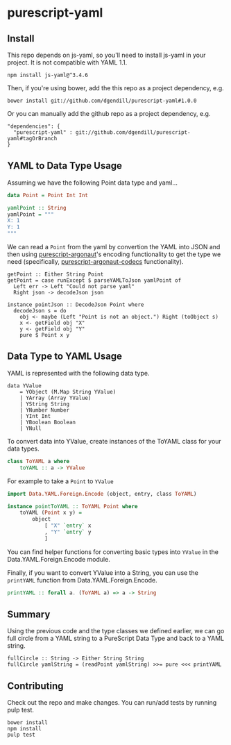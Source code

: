 # purescript-yaml

## Install

This repo depends on js-yaml, so you'll need to install js-yaml in your
project.  It is not compatible with YAML 1.1.

```
npm install js-yaml@^3.4.6
```

Then, if you're using bower, add the this repo as a project dependency, e.g.


```
bower install git://github.com/dgendill/purescript-yaml#1.0.0
```

Or you can manually add the github repo as a project dependency, e.g.

```
"dependencies": {
  "purescript-yaml" : git://github.com/dgendill/purescript-yaml#tagOrBranch
}
```

## YAML to Data Type Usage

Assuming we have the following Point data type and yaml...


```purescript
data Point = Point Int Int

yamlPoint :: String
yamlPoint = """
X: 1
Y: 1
"""
```

We can read a `Point` from the yaml by convertion the YAML into JSON
and then using [purescript-argonaut](https://github.com/purescript-contrib/purescript-argonaut)'s encoding functionality to get the
type we need (specifically, [purescript-argonaut-codecs](https://github.com/purescript-contrib/purescript-argonaut-codecs)
functionality).

```
getPoint :: Either String Point
getPoint = case runExcept $ parseYAMLToJson yamlPoint of
  Left err -> Left "Could not parse yaml"
  Right json -> decodeJson json

instance pointJson :: DecodeJson Point where
  decodeJson s = do
    obj <- maybe (Left "Point is not an object.") Right (toObject s)
    x <- getField obj "X"
    y <- getField obj "Y"
    pure $ Point x y
```


## Data Type to YAML Usage

YAML is represented with the following data type.

```
data YValue
    = YObject (M.Map String YValue)
    | YArray (Array YValue)
    | YString String
    | YNumber Number
    | YInt Int
    | YBoolean Boolean
    | YNull
```

To convert data into YValue, create instances of the ToYAML class for your
data types.

```purescript
class ToYAML a where
    toYAML :: a -> YValue
```

For example to take a `Point` to `YValue`

```purescript
import Data.YAML.Foreign.Encode (object, entry, class ToYAML)

instance pointToYAML :: ToYAML Point where
    toYAML (Point x y) =
        object
            [ "X" `entry` x
            , "Y" `entry` y
            ]
```

You can find helper functions for converting basic types into `YValue`
in the Data.YAML.Foreign.Encode module.

Finally, if you want to convert YValue into a String, you can use the
`printYAML` function from Data.YAML.Foreign.Encode.


```purescript
printYAML :: forall a. (ToYAML a) => a -> String
```

## Summary

Using the previous code and the type classes we defined earlier, we can go
full circle from a YAML string to a PureScript Data Type and back to a YAML string.

```
fullCircle :: String -> Either String String
fullCircle yamlString = (readPoint yamlString) >>= pure <<< printYAML
```

## Contributing

Check out the repo and make changes. You can run/add tests by running pulp test.

```
bower install
npm install
pulp test
```
